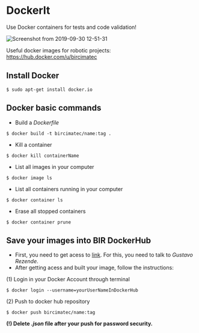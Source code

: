# DockerIt
Use Docker containers for tests and code validation!

![Screenshot from 2019-09-30 12-51-31](https://user-images.githubusercontent.com/32513366/65895032-24407080-e381-11e9-9f9e-8212fde3ca4f.png)

Useful docker images for robotic projects: https://hub.docker.com/u/bircimatec

## Install Docker
``
$ sudo apt-get install docker.io
``

## Docker basic commands
- Build a *Dockerfile*

``
$ docker build -t bircimatec/name:tag .
``

- Kill a container

``
$ docker kill containerName
``

- List all images in your computer

``
$ docker image ls
``

- List all containers running in your computer

``
$ docker container ls
``

- Erase all stopped containers

``
$ docker container prune
``


## Save your images into BIR DockerHub
- First, you need to get acess to [link](https://hub.docker.com/u/bircimatec). For this, you need to talk to *Gustavo Rezende*.
- After getting acess and built your image, follow the instructions:

(1) Login in your Docker Account through terminal

``
$ docker login --username=yourUserNameInDockerHub
``

(2) Push to docker hub repository

``
$ docker push bircimatec/name:tag
``

**(!) Delete *.json* file after your push for password security.**
